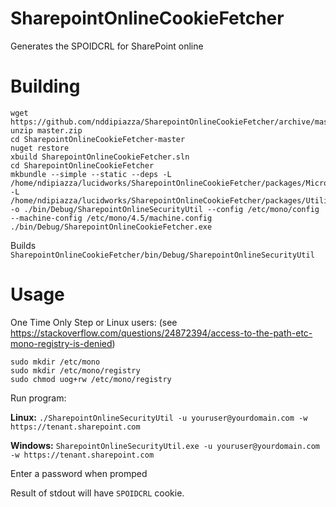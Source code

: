 # SharepointOnlineCookieFetcher
Generates the SPOIDCRL for SharePoint online

# Building
```
wget https://github.com/nddipiazza/SharepointOnlineCookieFetcher/archive/master.zip
unzip master.zip
cd SharepointOnlineCookieFetcher-master
nuget restore
xbuild SharepointOnlineCookieFetcher.sln
cd SharepointOnlineCookieFetcher
mkbundle --simple --static --deps -L /home/ndipiazza/lucidworks/SharepointOnlineCookieFetcher/packages/Microsoft.SharePointOnline.CSOM.16.1.7317.1200/lib/net45 -L /home/ndipiazza/lucidworks/SharepointOnlineCookieFetcher/packages/Utility.CommandLine.Arguments.1.3.0/lib -o ./bin/Debug/SharepointOnlineSecurityUtil --config /etc/mono/config --machine-config /etc/mono/4.5/machine.config ./bin/Debug/SharepointOnlineCookieFetcher.exe
```

Builds `SharepointOnlineCookieFetcher/bin/Debug/SharepointOnlineSecurityUtil`

# Usage

One Time Only Step or Linux users: (see https://stackoverflow.com/questions/24872394/access-to-the-path-etc-mono-registry-is-denied)
```
sudo mkdir /etc/mono
sudo mkdir /etc/mono/registry
sudo chmod uog+rw /etc/mono/registry
```

Run program:

**Linux:**
`./SharepointOnlineSecurityUtil -u youruser@yourdomain.com -w https://tenant.sharepoint.com`

**Windows:**
`SharepointOnlineSecurityUtil.exe -u youruser@yourdomain.com -w https://tenant.sharepoint.com`

Enter a password when promped

Result of stdout will have `SPOIDCRL` cookie.
